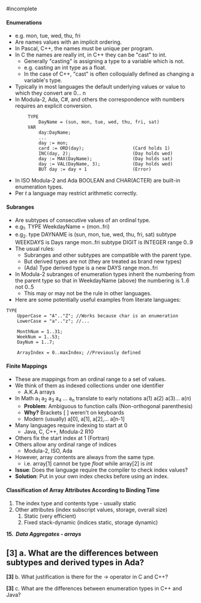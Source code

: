 #incomplete
#### Enumerations
- e.g. mon, tue, wed, thu, fri
- Are names values with an implicit ordering.
- In Pascal, C++, the names must be unique per program.
- In C the names are really int, in C++ they can be "cast" to int.
	- Generally "casting" is assigning a type to a variable which is not.
	- e.g. casting an int type as a float.
	- In the case of C++, "cast" is often colloquially defined as changing a variable's type.
- Typically in most languages the default underlying values or value to which they convert are 0... n
- In Modula-2, Ada, C#, and others the correspondence with numbers requires an explicit conversion.
```
		TYPE
			DayName = (sun, mon, tue, wed, thu, fri, sat)
		VAR
			day:DayName;
			...
			day := mon;
			card := ORD(day);                  (Card holds 1)
			INC(day, 2);                       (Day holds wed)
			day := MAX(DayName);               (Day holds sat)
			day := VAL(DayName, 3);            (Day holds wed)
			BUT day := day + 1                 (Error)
```
- In ISO Modula-2 and Ada BOOLEAN and CHAR(ACTER) are built-in enumeration types.
- Per *t* a language may restrict arithmetic correctly.
#### Subranges
- Are subtypes of consecutive values of an ordinal type.
- e.g$_1$. TYPE WeekdayName = (mon..fri)
- e.g$_2$. type DAYNAME is (sun, mon, tue, wed, thu, fri, sat)
	  subtype WEEKDAYS is Days range mon..fri
	  subtype DIGIT is INTEGER range 0..9
- The usual rules:
	- Subranges and other subtypes are compatible with the parent type.
	- But derived types are not (they are treated as brand new types)
	- (Ada) Type derived type is a new DAYS range mon..fri
- In Modula-2 subranges of enumeration types inherit the numbering from the parent type so that in WeekdayName (above) the numbering is 1..6 not 0..5
	- This may or may not be the rule in other languages.
- Here are some potentially useful examples from literate languages:
```
TYPE
	UpperCase = "A".."Z"; //Works because char is an enumeration
	LowerCase = "a".."z"; //...
	
	MonthNum = 1..31;
	WeekNum = 1..53;
	DayNum = 1..7;

	ArrayIndex = 0..maxIndex; //Previously defined
```
#### Finite Mappings
- These are mappings from an ordinal range to a set of values.
- We think of them as indexed collections under one identifier
	- A.K.A arrays
- In Math a$_1$ a$_2$ a$_3$ a$_4$ ... a$_n$ translate to early notations a(1) a(2) a(3)... a(n)
	- **Problem**: Ambiguous to function calls (Non-orthogonal parenthesis)
	- **Why?** Brackets [ ] weren't on keyboards
	- Modern (usually) a[0], a[1], a[2],... a[n-1]
- Many languages require indexing to start at 0
	- Java, C, C++, Modula-2 R10
- Others fix the start index at 1 (Fortran)
- Others allow any ordinal range of indices
	- Modula-2, ISO, Ada
- However, array contents are always from the same type.
	- i.e. array[1] cannot be type *float* while array[2] is *int*
- **Issue**: Does the language require the compiler to check index values?
- **Solution**: Put in your own index checks before using an index.
#### Classification of Array Attributes According to Binding Time
1. The index type and contents type - usually static
2. Other attributes (index subscript values, storage, overall size)
	1. Static (very efficient)
	2. Fixed stack-dynamic (indices static, storage dynamic)


**15.  _Data Aggregates - arrays_**

**[3]** a. What are the differences between subtypes and derived types in Ada?
- 

**[3]** b. What justification is there for the -> operator in C and C++?

**[3]** c. What are the differences between enumeration types in C++ and Java?

